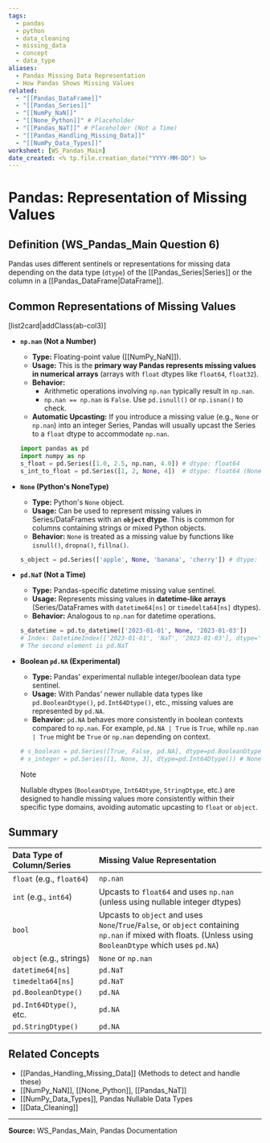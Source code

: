 ```yaml
---
tags:
  - pandas
  - python
  - data_cleaning
  - missing_data
  - concept
  - data_type
aliases:
  - Pandas Missing Data Representation
  - How Pandas Shows Missing Values
related:
  - "[[Pandas_DataFrame]]"
  - "[[Pandas_Series]]"
  - "[[NumPy_NaN]]"
  - "[[None_Python]]" # Placeholder
  - "[[Pandas_NaT]]" # Placeholder (Not a Time)
  - "[[Pandas_Handling_Missing_Data]]"
  - "[[NumPy_Data_Types]]"
worksheet: [WS_Pandas_Main]
date_created: <% tp.file.creation_date("YYYY-MM-DD") %>
---
```

# Pandas: Representation of Missing Values

## Definition (WS_Pandas_Main Question 6)

Pandas uses different sentinels or representations for missing data depending on the data type (`dtype`) of the [[Pandas_Series|Series]] or the column in a [[Pandas_DataFrame|DataFrame]].

## Common Representations of Missing Values

[list2card|addClass(ab-col3)]
- **`np.nan` (Not a Number)**
  - **Type:** Floating-point value ([[NumPy_NaN]]).
  - **Usage:** This is the **primary way Pandas represents missing values in numerical arrays** (arrays with `float` dtypes like `float64`, `float32`).
  - **Behavior:**
    - Arithmetic operations involving `np.nan` typically result in `np.nan`.
    - `np.nan == np.nan` is `False`. Use `pd.isnull()` or `np.isnan()` to check.
  - **Automatic Upcasting:** If you introduce a missing value (e.g., `None` or `np.nan`) into an integer Series, Pandas will usually upcast the Series to a `float` dtype to accommodate `np.nan`.
  ```python
  import pandas as pd
  import numpy as np
  s_float = pd.Series([1.0, 2.5, np.nan, 4.0]) # dtype: float64
  s_int_to_float = pd.Series([1, 2, None, 4])  # dtype: float64 (None becomes NaN)
  ```

- **`None` (Python's NoneType)**
  - **Type:** Python's `None` object.
  - **Usage:** Can be used to represent missing values in Series/DataFrames with an **`object` dtype**. This is common for columns containing strings or mixed Python objects.
  - **Behavior:** `None` is treated as a missing value by functions like `isnull()`, `dropna()`, `fillna()`.
  ```python
  s_object = pd.Series(['apple', None, 'banana', 'cherry']) # dtype: object
  ```

- **`pd.NaT` (Not a Time)**
  - **Type:** Pandas-specific datetime missing value sentinel.
  - **Usage:** Represents missing values in **datetime-like arrays** (Series/DataFrames with `datetime64[ns]` or `timedelta64[ns]` dtypes).
  - **Behavior:** Analogous to `np.nan` for datetime operations.
  ```python
  s_datetime = pd.to_datetime(['2023-01-01', None, '2023-01-03'])
  # Index: DatetimeIndex(['2023-01-01', 'NaT', '2023-01-03'], dtype='datetime64[ns]', freq=None)
  # The second element is pd.NaT
  ```

- **Boolean `pd.NA` (Experimental)**
  - **Type:** Pandas' experimental nullable integer/boolean data type sentinel.
  - **Usage:** With Pandas' newer nullable data types like `pd.BooleanDtype()`, `pd.Int64Dtype()`, etc., missing values are represented by `pd.NA`.
  - **Behavior:** `pd.NA` behaves more consistently in boolean contexts compared to `np.nan`. For example, `pd.NA | True` is `True`, while `np.nan | True` might be `True` or `np.nan` depending on context.
  ```python
  # s_boolean = pd.Series([True, False, pd.NA], dtype=pd.BooleanDtype())
  # s_integer = pd.Series([1, None, 3], dtype=pd.Int64Dtype()) # None becomes pd.NA
  ```
  > [!NOTE]
  > Nullable dtypes (`BooleanDtype`, `Int64Dtype`, `StringDtype`, etc.) are designed to handle missing values more consistently within their specific type domains, avoiding automatic upcasting to `float` or `object`.

## Summary

| Data Type of Column/Series | Missing Value Representation |
| :------------------------- | :--------------------------- |
| `float` (e.g., `float64`)  | `np.nan`                     |
| `int` (e.g., `int64`)      | Upcasts to `float64` and uses `np.nan` (unless using nullable integer dtypes) |
| `bool`                     | Upcasts to `object` and uses `None`/`True`/`False`, or `object` containing `np.nan` if mixed with floats. (Unless using `BooleanDtype` which uses `pd.NA`) |
| `object` (e.g., strings)   | `None` or `np.nan`           |
| `datetime64[ns]`           | `pd.NaT`                     |
| `timedelta64[ns]`          | `pd.NaT`                     |
| `pd.BooleanDtype()`        | `pd.NA`                      |
| `pd.Int64Dtype()`, etc.    | `pd.NA`                      |
| `pd.StringDtype()`         | `pd.NA`                      |

## Related Concepts
- [[Pandas_Handling_Missing_Data]] (Methods to detect and handle these)
- [[NumPy_NaN]], [[None_Python]], [[Pandas_NaT]]
- [[NumPy_Data_Types]], Pandas Nullable Data Types
- [[Data_Cleaning]]

---
**Source:** WS_Pandas_Main, Pandas Documentation